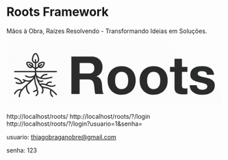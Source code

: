 # Roots Framework
Mãos à Obra, Raízes Resolvendo - Transformando Ideias em Soluções.



![Logo](./logo.png)  




http://localhost/roots/
http://localhost/roots/?/login
http://localhost/roots/?/login?usuario=1&senha=


usuario:
thiagobraganobre@gmail.com

senha:
123